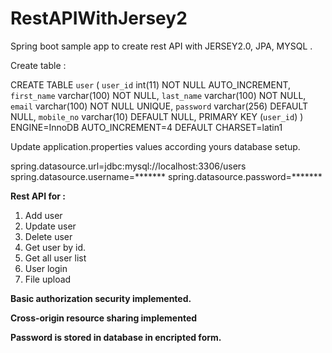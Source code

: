 # RestAPIWithJersey2
Spring boot sample app to create rest API with JERSEY2.0, JPA, MYSQL .

Create table :

CREATE TABLE `user` (
  `user_id` int(11) NOT NULL AUTO_INCREMENT,
  `first_name` varchar(100) NOT NULL,
  `last_name` varchar(100) NOT NULL,
  `email` varchar(100) NOT NULL UNIQUE,
  `password` varchar(256) DEFAULT NULL,
  `mobile_no` varchar(10) DEFAULT NULL,
  PRIMARY KEY (`user_id`)
) ENGINE=InnoDB AUTO_INCREMENT=4 DEFAULT CHARSET=latin1

Update application.properties values according yours database setup.

spring.datasource.url=jdbc:mysql://localhost:3306/users
spring.datasource.username=*******
spring.datasource.password=*******


<B>Rest API for : </b>
1. Add user
2. Update user
3. Delete user
4. Get user by id.
5. Get all user list
6. User login
7. File upload 

<b>Basic authorization security implemented.</b></br>

<b>Cross-origin resource sharing implemented<b></br>

<b>Password is stored in database in encripted form.</b>
